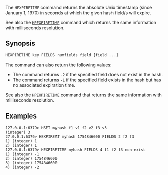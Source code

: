 The `HEXPIRETIME` command returns the absolute Unix timestamp (since January 1, 1970) in seconds at which the given hash field/s will expire.

See also the [`HPEXPIRETIME`](hpexpiretime.md) command which returns the same information with milliseconds resolution.

## Synopsis

```
HEXPIRETIME key FIELDS numfields field [field ...]
```

The command can also return the following values:

* The command returns `-2` if the specified field does not exist in the hash.
* The command returns `-1` if the specified field exists in the hash but has no associated expiration time.

See also the [`HPEXPIRETIME`](hpexpiretime.md) command that returns the same information with milliseconds resolution.

## Examples

```
127.0.0.1:6379> HSET myhash f1 v1 f2 v2 f3 v3
(integer) 3
27.0.0.1:6379> HEXPIREAT myhash 1754846600 FIELDS 2 f2 f3
1) (integer) 1
2) (integer) 1
127.0.0.1:6379> HEXPIRETIME myhash FIELDS 4 f1 f2 f3 non-exist
1) (integer) -1
2) (integer) 1754846600
3) (integer) 1754846600
4) (integer) -2
```

